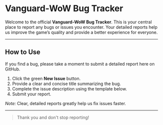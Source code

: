 # Vanguard-WoW Bug Tracker

Welcome to the official **Vanguard-WoW Bug Tracker**. This is your central place to report any bugs or issues you encounter. Your detailed reports help us improve the game’s quality and provide a better experience for everyone.

---

## How to Use

If you find a bug, please take a moment to submit a detailed report here on GitHub.

1. Click the green **New Issue** button.  
2. Provide a clear and concise title summarizing the bug.  
3. Complete the issue description using the template below.  
4. Submit your report.

*Note:* Clear, detailed reports greatly help us fix issues faster.

---

> Thank you and don't stop reporting!
